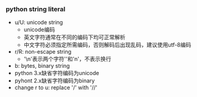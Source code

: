 ### python string literal
- u/U: unicode string
    - unicode编码
    - 英文字符通常在不同的编码下均可正常解析
    - 中文字符必须指定所需编码，否则解码后出现乱码，建议使用utf-8编码
- r/R: non-escape string
    - '\n'表示两个字符'\'和'n'，不表示换行
- b: bytes, binary string
- python 3.x缺省字符编码为unicode
- pyhont 2.x缺省字符编码为binary
- change r to u: replace '/' with '//'
